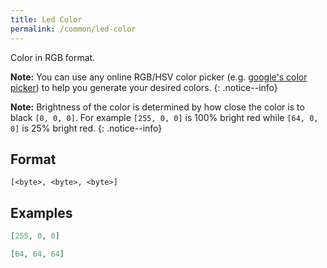 ```yaml
---
title: Led Color
permalink: /common/led-color
---
```


Color in RGB format.

**Note:** You can use any online RGB/HSV color picker (e.g. [google's color picker](https://www.google.com/search?q=color+picker)) to help you generate your desired colors.
{: .notice--info}

**Note:** Brightness of the color is determined by how close the color is to black `[0, 0, 0]`. For example `[255, 0, 0]` is 100% bright red while `[64, 0, 0]` is 25% bright red.
{: .notice--info}

## Format
~~~
[<byte>, <byte>, <byte>]
~~~

## Examples

~~~ json
[255, 0, 0]
~~~
~~~ json
[64, 64, 64]
~~~